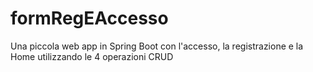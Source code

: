 # formRegEAccesso
Una piccola web app in Spring Boot con l'accesso, la registrazione e la Home utilizzando le 4 operazioni CRUD
